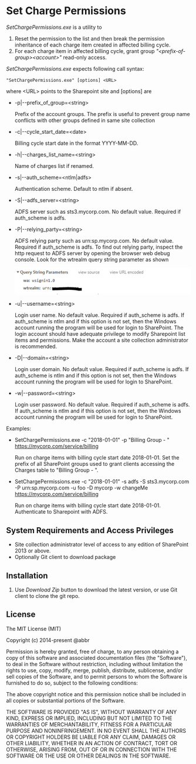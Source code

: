 Set Charge Permissions
==========================

*SetChargePermissions.exe* is a utility to
1. Reset the permission to the list and then break the permission inheritance of each charge item created in affected billing cycle. 
2. For each charge item in affected billing cycle, grant group *"&lt;prefix-of-group&gt;&lt;account&gt;"* read-only access.

*SetChargePermissions.exe* expects following call syntax:

```
"SetChargePermissions.exe" [options] <URL>
```
where \<URL> points to the Sharepoint site and [options] are

* -p|--prefix_of_group=\<string>
	
	Prefix of the account groups. The prefix is useful to prevent group name conflicts with other groups defined in same site collection
* -c|--cycle_start_date=\<date>
	
	Billing cycle start date in the format YYYY-MM-DD.
* -h|--charges_list_name=\<string>

	Name of charges list if renamed.
* -s|--auth_scheme=\<ntlm|adfs>

	Authentication scheme. Default to ntlm if absent.
* -S|--adfs_server=\<string>

	ADFS server such as sts3.mycorp.com. No default value. Required if auth_scheme is adfs.
* -P|--relying_party=\<string>

	ADFS relying party such as urn:sp.mycorp.com. No default value. Required if auth_scheme is adfs. To find out relying party, inspect the http request to ADFS server by opening the browser web debug console. Look for the wtrealm query string parameter as shown
	
	![wtrealm](../wtrealm.png)
* -u|--username=\<string>

	Login user name. No default value. Required if auth_scheme is adfs. If auth_scheme is ntlm and if this option is not set, then the Windows account running the program will be used for login to SharePoint. The login account should have adequate privilege to modify Sharepoint list items and permissions. Make the account a site collection administrator is recommended.
* -D|--domain=\<string>

	Login user domain. No default value. Required if auth_scheme is adfs. If auth_scheme is ntlm and if this option is not set, then the Windows account running the program will be used for login to SharePoint.
* -w|--password=\<string>

	Login user password. No default value. Required if auth_scheme is adfs. If auth_scheme is ntlm and if this option is not set, then the Windows account running the program will be used for login to SharePoint.

Examples:

* SetChargePermissions.exe -c "2018-01-01" -p "Billing Group - " https://mycorp.com/service/billing

  Run on charge items with billing cycle start date 2018-01-01. Set the prefix of all SharePoint groups used to grant clients accessing the Charges table to "Billing Group - ".

* SetChargePermissions.exe -c "2018-01-01" -s adfs -S sts3.mycorp.com -P urn:sp.mycorp.com -u foo -D mycorp -w changeMe https://mycorp.com/service/billing
  
  Run on charge items with billing cycle start date 2018-01-01. Authenticate to Sharepoint with ADFS.

## System Requirements and Access Privileges
* Site collection administrator level of access to any edition of SharePoint 2013 or above.
* Optionally Git client to download package

## Installation
1. Use *Download Zip* button to download the latest version, or use Git client to clone the git repo. 

## License

The MIT License (MIT)

Copyright (c) 2014-present @abbr

Permission is hereby granted, free of charge, to any person obtaining a copy
of this software and associated documentation files (the "Software"), to deal
in the Software without restriction, including without limitation the rights
to use, copy, modify, merge, publish, distribute, sublicense, and/or sell
copies of the Software, and to permit persons to whom the Software is
furnished to do so, subject to the following conditions:

The above copyright notice and this permission notice shall be included in all
copies or substantial portions of the Software.

THE SOFTWARE IS PROVIDED "AS IS", WITHOUT WARRANTY OF ANY KIND, EXPRESS OR
IMPLIED, INCLUDING BUT NOT LIMITED TO THE WARRANTIES OF MERCHANTABILITY,
FITNESS FOR A PARTICULAR PURPOSE AND NONINFRINGEMENT. IN NO EVENT SHALL THE
AUTHORS OR COPYRIGHT HOLDERS BE LIABLE FOR ANY CLAIM, DAMAGES OR OTHER
LIABILITY, WHETHER IN AN ACTION OF CONTRACT, TORT OR OTHERWISE, ARISING FROM,
OUT OF OR IN CONNECTION WITH THE SOFTWARE OR THE USE OR OTHER DEALINGS IN THE
SOFTWARE.
